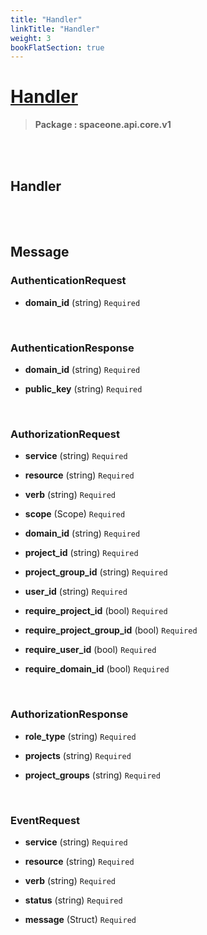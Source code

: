 ```yaml
---
title: "Handler"
linkTitle: "Handler"
weight: 3
bookFlatSection: true
---
```

# [Handler](#Handler)



>  **Package : spaceone.api.core.v1**

<br>
<br>

## Handler







<br>
<br>

## Message



### AuthenticationRequest
* **domain_id** (string)  `Required` 

    <br>

### AuthenticationResponse
* **domain_id** (string)  `Required` 

    
* **public_key** (string)  `Required` 

    <br>

### AuthorizationRequest
* **service** (string)  `Required` 

    
* **resource** (string)  `Required` 

    
* **verb** (string)  `Required` 

    
* **scope** (Scope)  `Required` 

    
* **domain_id** (string)  `Required` 

    
* **project_id** (string)  `Required` 

    
* **project_group_id** (string)  `Required` 

    
* **user_id** (string)  `Required` 

    
* **require_project_id** (bool)  `Required` 

    
* **require_project_group_id** (bool)  `Required` 

    
* **require_user_id** (bool)  `Required` 

    
* **require_domain_id** (bool)  `Required` 

    <br>

### AuthorizationResponse
* **role_type** (string)  `Required` 

    
* **projects** (string)  `Required` 

    
* **project_groups** (string)  `Required` 

    <br>

### EventRequest
* **service** (string)  `Required` 

    
* **resource** (string)  `Required` 

    
* **verb** (string)  `Required` 

    
* **status** (string)  `Required` 

    
* **message** (Struct)  `Required` 

    <br>
